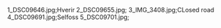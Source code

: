 1_DSC09646.jpg;Hverir
2_DSC09655.jpg;
3_IMG_3408.jpg;CLosed road
4_DSC09691.jpg;Selfoss
5_DSC09701.jpg;